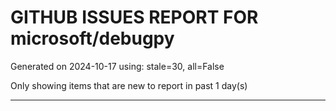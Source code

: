 
# GITHUB ISSUES REPORT FOR microsoft/debugpy


Generated on 2024-10-17 using: stale=30, all=False


Only showing items that are new to report in past 1 day(s)


---




















